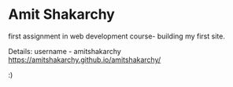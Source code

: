 # Amit Shakarchy
first assignment in web development course- building my first site.

Details:
username - amitshakarchy
https://amitshakarchy.github.io/amitshakarchy/

:)
